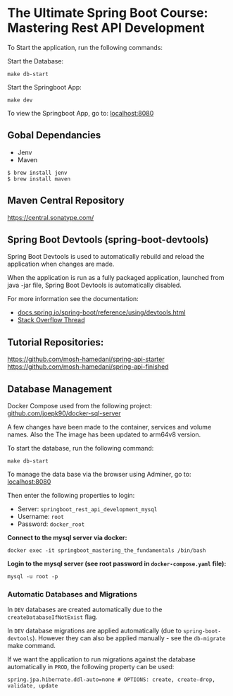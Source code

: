 # The Ultimate Spring Boot Course: Mastering Rest API Development

To Start the application, run the following commands:

Start the Database:
```
make db-start
```

Start the Springboot App:
```
make dev
```

To view the Springboot App, go to:
[localhost:8080](http://localhost:8080)


## Gobal Dependancies
- Jenv
- Maven

```
$ brew install jenv
$ brew install maven
```

## Maven Central Repository
https://central.sonatype.com/

## Spring Boot Devtools (spring-boot-devtools)
Spring Boot Devtools is used to automatically rebuild and reload the application when changes are made.

When the application is run as a fully packaged application, launched from java -jar file, Spring Boot Devtools is automatically disabled.

For more information see the documentation:
- [docs.spring.io/spring-boot/reference/using/devtools.html](https://docs.spring.io/spring-boot/reference/using/devtools.html#using.devtools)
- [Stack Overflow Thread](https://stackoverflow.com/questions/37701330/spring-boot-dev-tools-turning-them-off-for-production)


## Tutorial Repositories:
https://github.com/mosh-hamedani/spring-api-starter
https://github.com/mosh-hamedani/spring-api-finished



## Database Management
Docker Compose used from the following project:
[github.com/joepk90/docker-sql-server](https://github.com/joepk90/docker-sql-server/)

A few changes have been made to the container, services and volume names. 
Also the 
The image has been updated to arm64v8 version.

To start the database, run the following command:
```
make db-start
```
To manage the data base via the browser using Adminer, go to:
[localhost:8080](http://localhost:8090)

Then enter the following properties to login:
- Server: `springboot_rest_api_development_mysql`
- Username: `root`
- Password: `docker_root`

<b>Connect to the mysql server via docker:</b>
```
docker exec -it springboot_mastering_the_fundamentals /bin/bash
```

<b>Login to the mysql server (see root password in `docker-compose.yaml` file):</b>
```
mysql -u root -p
```

### Automatic Databases and Migrations

In `DEV` databases are created automatically due to the `createDatabaseIfNotExist` flag.

In `DEV` database migrations are applied automatically (due to `spring-boot-devtools`). However they can also be applied manually - see the `db-migrate` make command. 

If we want the application to run migrations against the database automatically in `PROD`, the following property can be used:
```
spring.jpa.hibernate.ddl-auto=none # OPTIONS: create, create-drop, validate, update
```
